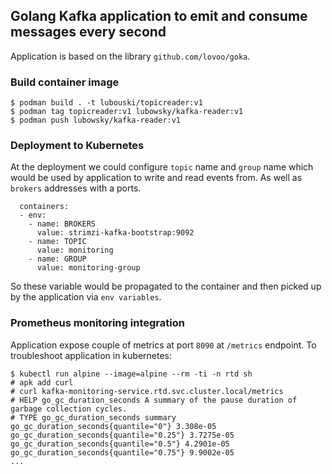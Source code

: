 ## Golang Kafka application to emit and consume messages every second
Application is based on the library `github.com/lovoo/goka`.
### Build container image
```
$ podman build . -t lubouski/topicreader:v1
$ podman tag topicreader:v1 lubowsky/kafka-reader:v1
$ podman push lubowsky/kafka-reader:v1
```
### Deployment to Kubernetes
At the deployment we could configure `topic` name and `group` name which would be used by application to write and read events from. As well as `brokers` addresses with a ports.
```
  containers:
  - env:
    - name: BROKERS
      value: strimzi-kafka-bootstrap:9092
    - name: TOPIC
      value: monitoring
    - name: GROUP
      value: monitoring-group
``` 
So these variable would be propagated to the container and then picked up by the application via `env variables`.
### Prometheus monitoring integration
Application expose couple of metrics at port `8090` at `/metrics` endpoint. To troubleshoot application in kubernetes:
```
$ kubectl run alpine --image=alpine --rm -ti -n rtd sh
# apk add curl
# curl kafka-monitoring-service.rtd.svc.cluster.local/metrics
# HELP go_gc_duration_seconds A summary of the pause duration of garbage collection cycles.
# TYPE go_gc_duration_seconds summary
go_gc_duration_seconds{quantile="0"} 3.308e-05
go_gc_duration_seconds{quantile="0.25"} 3.7275e-05
go_gc_duration_seconds{quantile="0.5"} 4.2901e-05
go_gc_duration_seconds{quantile="0.75"} 9.9002e-05
...
```
